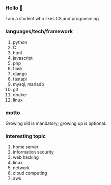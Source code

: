 ### Hello 👋
I am a student who likes CS and programming

### languages/tech/framework
1. python
2. C
3. html
4. javascript
5. php
6. flask
7. django
8. fastapi
9. mysql, mariadb
10. git
11. docker
12. linux

### motto
Growing old is mandatory; growing up is optional.

### interesting topic
1. home server
2. information security
3. web                           hacking
4. linux
5. network
6. cloud computing
7. aws